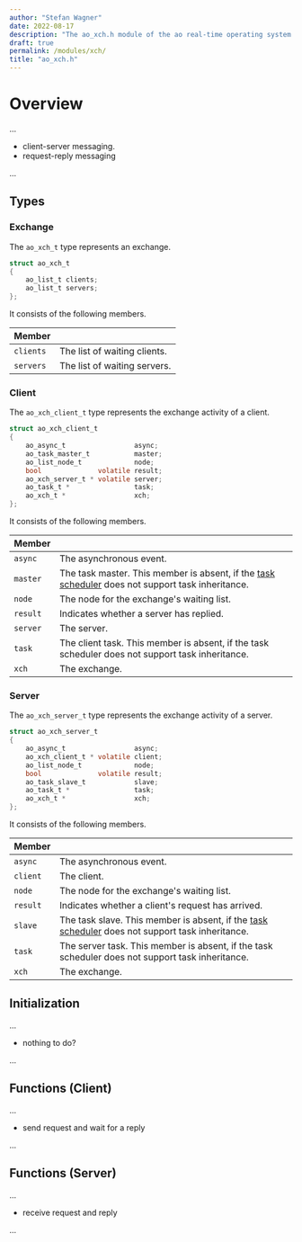 ```yaml
---
author: "Stefan Wagner"
date: 2022-08-17
description: "The ao_xch.h module of the ao real-time operating system."
draft: true
permalink: /modules/xch/
title: "ao_xch.h"
---
```


# Overview

...

- client-server messaging.
- request-reply messaging

...

## Types

### Exchange

The `ao_xch_t` type represents an exchange.

```c
struct ao_xch_t
{
    ao_list_t clients;
    ao_list_t servers;
};
```

It consists of the following members.

| Member | |
|--------|-|
| `clients` | The list of waiting clients. |
| `servers` | The list of waiting servers. |

### Client

The `ao_xch_client_t` type represents the exchange activity of a client.

```c
struct ao_xch_client_t
{
    ao_async_t                 async;
    ao_task_master_t           master;
    ao_list_node_t             node;
    bool              volatile result;
    ao_xch_server_t * volatile server;
    ao_task_t *                task;
    ao_xch_t *                 xch;
};
```

It consists of the following members.

| Member | |
|--------|-|
| `async` | The asynchronous event. |
| `master` | The task master. This member is absent, if the [task scheduler](../task-scheduler.md) does not support task inheritance. |
| `node` | The node for the exchange's waiting list. |
| `result` | Indicates whether a server has replied. |
| `server` | The server. |
| `task` | The client task. This member is absent, if the task scheduler does not support task inheritance. |
| `xch` | The exchange. |

### Server

The `ao_xch_server_t` type represents the exchange activity of a server.

```c
struct ao_xch_server_t
{
    ao_async_t                 async;
    ao_xch_client_t * volatile client;
    ao_list_node_t             node;
    bool              volatile result;
    ao_task_slave_t            slave;
    ao_task_t *                task;
    ao_xch_t *                 xch;
};
```

It consists of the following members.

| Member | |
|--------|-|
| `async` | The asynchronous event. |
| `client` | The client. |
| `node` | The node for the exchange's waiting list. |
| `result` | Indicates whether a client's request has arrived. |
| `slave` | The task slave. This member is absent, if the [task scheduler](../task-scheduler.md) does not support task inheritance. |
| `task` | The server task. This member is absent, if the task scheduler does not support task inheritance. |
| `xch` | The exchange. |

## Initialization

...

- nothing to do?

...

## Functions (Client)

...

- send request and wait for a reply

...

## Functions (Server)

...

- receive request and reply

...
